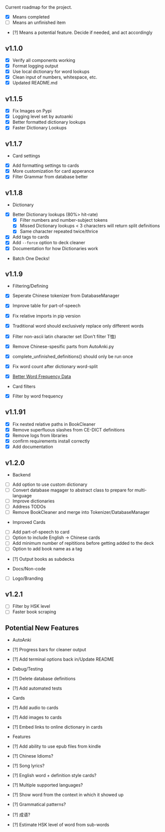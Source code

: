 Current roadmap for the project. 
- [x] Means completed
- [ ] Means an unfinished item
- [?] Means a potential feature. Decide if needed, and act accordingly

## v1.1.0
- [x] Verify all components working
- [x] Format logging output
- [x] Use local dictionary for word lookups
- [x] Clean input of numbers, whitespace, etc.
- [x] Updated README.md

## v1.1.5
- [x] Fix Images on Pypi
- [x] Logging level set by autoanki
- [x] Better formatted dictionary lookups
- [x] Faster Dictionary Lookups

## v1.1.7
- Card settings
- [x] Add formatting settings to cards
- [x] More customization for card apperance
- [x] Filter Grammar from database better

## v1.1.8
- Dictionary
- [x] Better Dictionary lookups (80%> hit-rate)
    - [x] Filter numbers and number-subject tokens
    - [x] Missed Dictionary lookups < 3 characters will return split definitions
    - [x] Same character repeated twice/thrice

- [x] Add tags to cards
- [x] Add `--force` option to deck cleaner
- [x] Documentation for how Dictionaries work
- Batch One Decks!

## v1.1.9
- Filtering/Defining
- [x] Seperate Chinese tokenizer from DatabaseManager
- [x] Improve table for part-of-speech
- [x] Fix relative imports in pip version
- [x] Traditional word should exclusively replace only different words
- [x] Filter non-ascii latin character set (Don't filter T恤)
- [x] Remove Chinese-spesific parts from AutoAnki.py
- [x] complete_unfinished_definitions() should only be run once
- [x] Fix word count after dictionary word-split

- [x] [Better Word Frequency Data](https://lingua.mtsu.edu/chinese-computing/statistics/char/list.php?Which=MO)
- Card filters
- [x] Filter by word frequency

## v1.1.91
- [x] Fix nested relative paths in BookCleaner
- [x] Remove superfluous slashes from CE-DICT definitions
- [x] Remove logs from libraries
- [x] confirm requirements install correctly
- [x] Add documentation

## v1.2.0
- Backend
- [ ] Add option to use custom dictionary
- [ ] Convert database magager to abstract class to prepare for multi-language
- [ ] Improve dictionaries
- [ ] Address TODOs
- [ ] Remove BookCleaner and merge into Tokenizer/DatabaseManager

- Improved Cards
- [ ] Add part-of-speech to card
- [ ] Option to include English -> Chinese cards
- [ ] Add minimum number of repititions before getting added to the deck
- [ ] Option to add book name as a tag
- [?] Output books as subdecks

- Docs/Non-code
- [ ] Logo/Branding

## v1.2.1

- [ ] Filter by HSK level
- [ ] Faster book scraping

## Potential New Features

- AutoAnki
- [?] Progress bars for cleaner output
- [?] Add terminal options back in/Update README

- Debug/Testing
- [?] Delete database definitions
- [?] Add automated tests

- Cards
- [?] Add audio to cards
- [?] Add images to cards
- [?] Embed links to online dictionary in cards

- Features
- [?] Add ability to use epub files from kindle
- [?] Chinese Idioms?
- [?] Song lyrics?
- [?] English word + definition style cards?
- [?] Multiple supported languages?
- [?] Show word from the context in which it showed up

- [?] Grammatical patterns?
- [?] 成语?
- [?] Estimate HSK level of word from sub-words

